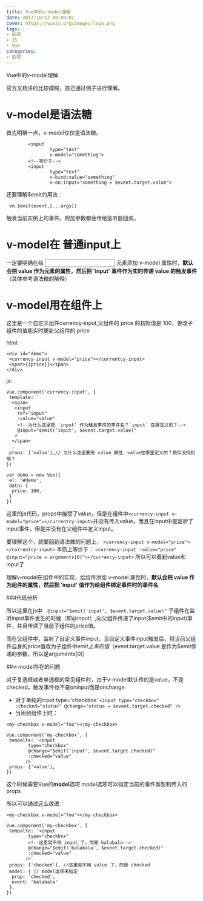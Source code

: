 ```yaml
---
title: Vue中的v-model理解
date: 2017/10/13 00:00:01
cover: https://vuejs.org/images/logo.png
tags: 
- 前端
- JS
- Vue
categories: 
- 前端
---
```

Vue中的v-model理解
<!--more-->

官方文档讲的比较模糊，自己通过例子进行理解。

# v-model是语法糖

首先明确一点，v-model仅仅是语法糖。

```
        <input
                type="text"
                v-model="something">
        <!--等价于-->
        <input
                type="text"
                v-bind:value="something"
                v-on:input="something = $event.target.value">
````

还要理解$emit的用法：

` vm.$emit(event,[...args])`

 触发当前实例上的事件。附加参数都会传给监听器回调。
# v-model在 普通input上

一定要明确在给 <input /> 元素添加 v-model 属性时，**默认会把 value 作为元素的属性，然后把 'input' 事件作为实时传递 value 的触发事件**（具体参考语法糖的解释）


# v-model用在组件上

这里是一个自定义组件currency-input,父组件的 price 的初始值是 100，更改子组件的值能实时更新父组件的 price

html:
```
<div id="demo">
 <currency-input v-model="price"></currentcy-input>
 <span>{{price}}</span>
</div>
```
js:
```
Vue.component('currency-input', {
 template: `
  <span>
   <input
    ref="input"
    :value="value"
    <!--为什么这里把 'input' 作为触发事件的事件名？`input` 在哪定义的？-->
    @input="$emit('input', $event.target.value)"
   >
  </span>
 `,
 props: ['value'],// 为什么这里要用 value 属性，value在哪里定义的？貌似没找到啊？
})

var demo = new Vue({
 el: '#demo',
 data: {
  price: 100,
 }
})
```
这里的js代码，props中接受了value，但是在组件中`<currency-input v-model="price"></currentcy-input>`并没有传入value，而且在input中是监听了input事件，但是并没有在父组件中定义input。

要理解这个，就要回到语法糖的问题上，
`<currency-input v-model="price"></currentcy-input>`
本质上等价于：
`<currency-input :value="price" @input="price = arguments[0]"></currency-input>`
所以可以看到value和input了

理解v-model在组件中的实现，给组件添加 v-model 属性时，**默认会把 value 作为组件的属性，然后把 'input' 值作为给组件绑定事件时的事件名**

###代码分析

所以这里在js中`  @input="$emit('input', $event.target.value)"` 子组件在监听input事件发生的时候（即@input）,向父组件传递了input($emit中的input)事件，并且传递了当前子组件的price值。

而在父组件中，监听了自定义事件input，当自定义事件input触发后，将当前父组件自身的price值改为子组件中$emit上来的值（$event.target.value 是作为$emit传递的参数，所以是arguments[0]）


##v-model存在的问题

对于复选框或者单选框的常见组件时，由于v-model默认传的是value，不是checked，触发事件也不是oninput而是onchange

- 对于单纯的input type='checkbox'
`<input type="checkbox" :checked="status" @change="status = $event.target.checked" />`
- 当用到组件上时：

```
<my-checkbox v-model="foo"></my-checkbox>

Vue.component('my-checkbox', {
 tempalte: `<input 
        type="checkbox"
        @change="$emit('input', $event.target.checked)"
        :checked="value"
       />`
 props: ['value'],
})
```

这个时候需要Vue的**model**选项
model选项可以指定当前的事件类型和传入的props

所以可以通过这么改进：
```
<my-checkbox v-model="foo"></my-checkbox>

Vue.component('my-checkbox', {
 tempalte: `<input 
        type="checkbox"
        <!--这里就不用 input 了，而是 balabala-->
        @change="$emit('balabala', $event.target.checked)"
        :checked="value"
       />`
 props: ['checked'], //这里就不用 value 了，而是 checked
 model: { // model选项来指定
  prop: 'checked',
  event: 'balabala'
 },
})
```

